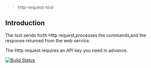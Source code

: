 > http-request-tool

## Introduction 

The tool sends forth Http request,processes the commands,and the response returned from the web service. 

The Http request requires an API key  you need in advance.

[![Build Status](https://lxlxw.github.io/http-request-tool/)](https://lxlxw.github.io/http-request-tool/)
<!--[![Total Downloads](http://img.shields.io/packagist/dt/erusev/parsedown.svg?style=flat-square)](https://packagist.org/packages/erusev/parsedown)

### Requirements

* PHP 5.4 or newer

